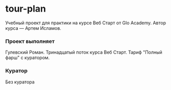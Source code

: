 # tour-plan

Учебный проект для практики на курсе Веб Старт от Glo Academy. Автор курса — Артем Исламов.

### Проект выполняет

Гулевский Роман. Тринадцатый поток курса Веб Старт. Тариф "Полный фарш" с куратором.

### Куратор

Без куратора
